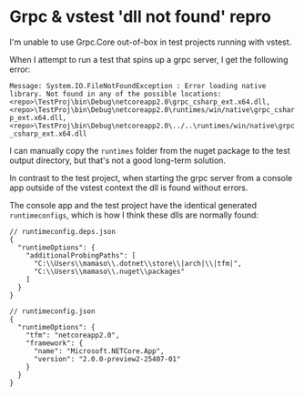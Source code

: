 # Grpc & vstest 'dll not found' repro

I'm unable to use Grpc.Core out-of-box in test projects running with vstest.

When I attempt to run a test that spins up a grpc server, I get the following error:

`Message: System.IO.FileNotFoundException : Error loading native library. Not found in any of the possible locations: <repo>\TestProj\bin\Debug\netcoreapp2.0\grpc_csharp_ext.x64.dll,<repo>\TestProj\bin\Debug\netcoreapp2.0\runtimes/win/native\grpc_csharp_ext.x64.dll,<repo>\TestProj\bin\Debug\netcoreapp2.0\../..\runtimes/win/native\grpc_csharp_ext.x64.dll`

I can manually copy the `runtimes` folder from the nuget package to the test output directory, but that's not a good long-term solution.

In contrast to the test project, when starting the grpc server from a console app outside of the vstest context the dll is found without errors.

The console app and the test project have the identical generated `runtimeconfigs`, which is how I think these dlls are normally found:
```
// runtimeconfig.deps.json
{
  "runtimeOptions": {
    "additionalProbingPaths": [
      "C:\\Users\\mamaso\\.dotnet\\store\\|arch|\\|tfm|",
      "C:\\Users\\mamaso\\.nuget\\packages"
    ]
  }
}

// runtimeconfig.json
{
  "runtimeOptions": {
    "tfm": "netcoreapp2.0",
    "framework": {
      "name": "Microsoft.NETCore.App",
      "version": "2.0.0-preview2-25407-01"
    }
  }
}
```
